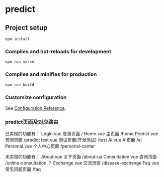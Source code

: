 # predict

## Project setup
```
npm install
```

### Compiles and hot-reloads for development
```
npm run serve
```

### Compiles and minifies for production
```
npm run build
```

### Customize configuration
See [Configuration Reference](https://cli.vuejs.org/config/).


### predict页面及对应路由
已实现的功能有：
Login.vue  登录页面         /
Home.vue  主页面            /home
Predict.vue  预测页面       /predict
test.vue  测试页面(开发测试) /test
Ai.vue  AI页面              /ai
Personal.vue  个人中心页面  /personal-center

未实现的功能有：
About.vue  关于页面         /about-us
Consultation.vue  咨询页面  /online-consultation  ？
Exchange.vue  交流页面      /disease-exchange
Faq.vue  常见问题页面       /faq

